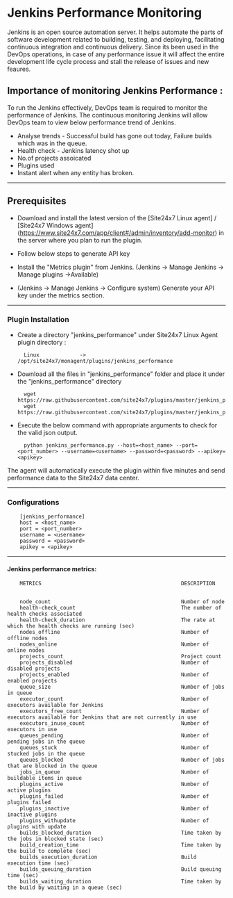                                          
 # Jenkins Performance Monitoring
                                                                                               
Jenkins is an open source automation server. It helps automate the parts of software development related to building, testing, and deploying, facilitating continuous integration and continuous delivery. Since its been used in the DevOps operations, in case of any performance issue it will affect the entire development life cycle process and stall the release of issues and new feaures. 

## Importance of monitoring Jenkins Performance :

To run the Jenkins effectively, DevOps team is required to monitor the performance of Jenkins. The continuous monitoring Jenkins will allow DevOps team to view below performance trend of Jenkins.

- Analyse trends - Successful build has gone out today, Failure builds which was in the queue.
- Health check - Jenkins latency shot up
- No.of projects assoicated
- Plugins used 
- Instant alert when any entity has broken.


---

## Prerequisites

- Download and install the latest version of the [Site24x7 Linux agent] / [Site24x7 Windows agent] (https://www.site24x7.com/app/client#/admin/inventory/add-monitor) in the server where you plan to run the plugin. 

- Follow below steps to generate API key 
- Install the "Metrics plugin" from Jenkins. (Jenkins -> Manage Jenkins -> Manage plugins ->Available)
- (Jenkins -> Manage Jenkins -> Configure system) Generate your API key under the metrics section.

---

### Plugin Installation  

- Create a directory "jenkins_performance" under Site24x7 Linux Agent plugin directory : 

		Linux             ->   /opt/site24x7/monagent/plugins/jenkins_performance
      
- Download all the files in "jenkins_performance" folder and place it under the "jenkins_performance" directory

		wget https://raw.githubusercontent.com/site24x7/plugins/master/jenkins_performance/jenkins_performance.py
		wget https://raw.githubusercontent.com/site24x7/plugins/master/jenkins_performance/jenkins_performance.cfg

- Execute the below command with appropriate arguments to check for the valid json output.  

		python jenkins_performance.py --host=<host_name> --port=<port_number> --username=<username> --password=<password> --apikey=<apikey>


The agent will automatically execute the plugin within five minutes and send performance data to the Site24x7 data center.

---

### Configurations

		[jenkins_performance]
		host = <host_name>
		port = <port_number>
		username = <username>
		password = <password>
		apikey = <apikey>
	
---
#### Jenkins performance metrics:


		METRICS                                             DESCRIPTION


		node_count                                          Number of node
		health-check_count                                  The number of health checks associated
		health-check_duration                               The rate at which the health checks are running (sec)
		nodes_offline                                       Number of offline nodes
		nodes_online                                        Number of online nodes
		projects_count                                      Project count
		projects_disabled                                   Number of disabled projects
		projects_enabled                                    Number of enabled projects
		queue_size                                          Number of jobs in queue
		executor_count                                      Number of executors available for Jenkins
		executors_free_count                                Number of executors available for Jenkins that are not currently in use
		executors_inuse_count                               Number of executors in use
		queues_pending                                      Number of pending jobs in the queue
		queues_stuck                                        Number of stucked jobs in the queue
		queues_blocked                                      Number of jobs that are blocked in the queue
		jobs_in_queue                                       Number of buildable items in queue
		plugins_active                                      Number of active plugins
		plugins_failed                                      Number of plugins failed
		plugins_inactive                                    Number of inactive plugins
		plugins_withupdate                                  Number of plugins with update
		builds_blocked_duration                             Time taken by the jobs in blocked state (sec)
		build_creation_time                                 Time taken by the build to complete (sec)
		builds_execution_duration                           Build execution time (sec)
		builds_queuing_duration                             Build queuing time (sec)
		builds_waiting_duration                             Time taken by the build by waiting in a queue (sec)


